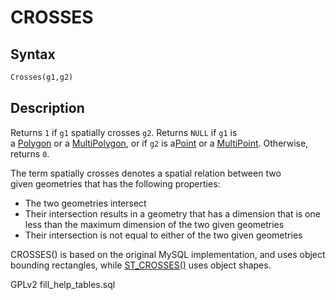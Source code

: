 # CROSSES

## Syntax

```sql
Crosses(g1,g2)
```

## Description

Returns `1` if `g1` spatially crosses `g2`. Returns `NULL` if `g1` is\
a [Polygon](../../../sql-statements/geometry-constructors/geometry-constructors/polygon.md) or a [MultiPolygon](../../../sql-statements/geometry-constructors/geometry-constructors/multipolygon.md), or if `g2` is a[Point](../../../sql-statements/geometry-constructors/geometry-constructors/point.md) or a [MultiPoint](../../../sql-statements/geometry-constructors/geometry-constructors/multipoint.md). Otherwise, returns `0`.

The term spatially crosses denotes a spatial relation between two\
given geometries that has the following properties:

* The two geometries intersect
* Their intersection results in a geometry that has a dimension that is one\
  less than the maximum dimension of the two given geometries
* Their intersection is not equal to either of the two given geometries

CROSSES() is based on the original MySQL implementation, and uses object bounding rectangles, while [ST\_CROSSES()](st-crosses.md) uses object shapes.

GPLv2 fill\_help\_tables.sql
